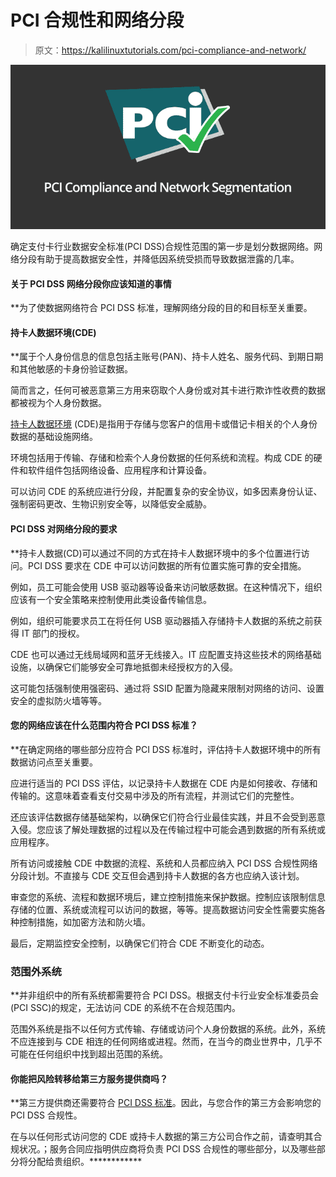 # PCI 合规性和网络分段

> 原文：<https://kalilinuxtutorials.com/pci-compliance-and-network/>

[![PCI Compliance](img//385c5fd7f4e54c9aed830f6e918bb110.png "PCI Compliance")](https://1.bp.blogspot.com/-g_aUfugN13o/XPY7_ZX96LI/AAAAAAAABjY/v92Bzga5f6EaTZnzXINnih0Mn0IA0rG5gCLcBGAs/s1600/PCI%2BCompliance.jpg)

确定支付卡行业数据安全标准(PCI DSS)合规性范围的第一步是划分数据网络。网络分段有助于提高数据安全性，并降低因系统受损而导致数据泄露的几率。

#### **关于 PCI DSS 网络分段你应该知道的事情**

 **为了使数据网络符合 PCI DSS 标准，理解网络分段的目的和目标至关重要。

#### **持卡人数据环境(CDE)**

 **属于个人身份信息的信息包括主账号(PAN)、持卡人姓名、服务代码、到期日期和其他敏感的卡身份验证数据。

简而言之，任何可被恶意第三方用来窃取个人身份或对其卡进行欺诈性收费的数据都被视为个人身份数据。

[持卡人数据环境](https://searchsecurity.techtarget.com/definition/cardholder-data-environment-CDE) (CDE)是指用于存储与您客户的信用卡或借记卡相关的个人身份数据的基础设施网络。

环境包括用于传输、存储和检索个人身份数据的任何系统和流程。构成 CDE 的硬件和软件组件包括网络设备、应用程序和计算设备。

可以访问 CDE 的系统应进行分段，并配置复杂的安全协议，如多因素身份认证、强制密码更改、生物识别安全等，以降低安全威胁。

#### **PCI DSS 对网络分段的要求**

 **持卡人数据(CD)可以通过不同的方式在持卡人数据环境中的多个位置进行访问。PCI DSS 要求在 CDE 中可以访问数据的所有位置实施可靠的安全措施。

例如，员工可能会使用 USB 驱动器等设备来访问敏感数据。在这种情况下，组织应该有一个安全策略来控制使用此类设备传输信息。

例如，组织可能要求员工在将任何 USB 驱动器插入存储持卡人数据的系统之前获得 IT 部门的授权。

CDE 也可以通过无线局域网和蓝牙无线接入。IT 应配置支持这些技术的网络基础设施，以确保它们能够安全可靠地抵御未经授权方的入侵。

这可能包括强制使用强密码、通过将 SSID 配置为隐藏来限制对网络的访问、设置安全的虚拟防火墙等等。

#### **您的网络应该在什么范围内符合 PCI DSS 标准？**

 **在确定网络的哪些部分应符合 PCI DSS 标准时，评估持卡人数据环境中的所有数据访问点至关重要。

应进行适当的 PCI DSS 评估，以记录持卡人数据在 CDE 内是如何接收、存储和传输的。这意味着查看支付交易中涉及的所有流程，并测试它们的完整性。

还应该评估数据存储基础架构，以确保它们符合行业最佳实践，并且不会受到恶意入侵。您应该了解处理数据的过程以及在传输过程中可能会遇到数据的所有系统或应用程序。

所有访问或接触 CDE 中数据的流程、系统和人员都应纳入 PCI DSS 合规性网络分段计划。不直接与 CDE 交互但会遇到持卡人数据的各方也应纳入该计划。

审查您的系统、流程和数据环境后，建立控制措施来保护数据。控制应该限制信息存储的位置、系统或流程可以访问的数据，等等。提高数据访问安全性需要实施各种控制措施，如加密方法和防火墙。

最后，定期监控安全控制，以确保它们符合 CDE 不断变化的动态。

### **范围外系统**

 **并非组织中的所有系统都需要符合 PCI DSS。根据支付卡行业安全标准委员会(PCI SSC)的规定，无法访问 CDE 的系统不在合规范围内。

范围外系统是指不以任何方式传输、存储或访问个人身份数据的系统。此外，系统不应连接到与 CDE 相连的任何网络或进程。然而，在当今的商业世界中，几乎不可能在任何组织中找到超出范围的系统。

#### 你能把风险转移给第三方服务提供商吗？

 **第三方提供商还需要符合 [PCI DSS 标准](https://reciprocitylabs.com/resources/pci-dss-requirements/)。因此，与您合作的第三方会影响您的 PCI DSS 合规性。

在与以任何形式访问您的 CDE 或持卡人数据的第三方公司合作之前，请查明其合规状况。；服务合同应指明供应商将负责 PCI DSS 合规性的哪些部分，以及哪些部分将分配给贵组织。************